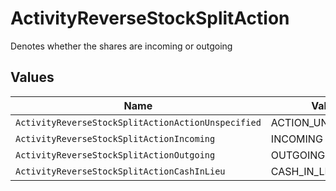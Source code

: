 # ActivityReverseStockSplitAction

Denotes whether the shares are incoming or outgoing


## Values

| Name                                               | Value                                              |
| -------------------------------------------------- | -------------------------------------------------- |
| `ActivityReverseStockSplitActionActionUnspecified` | ACTION_UNSPECIFIED                                 |
| `ActivityReverseStockSplitActionIncoming`          | INCOMING                                           |
| `ActivityReverseStockSplitActionOutgoing`          | OUTGOING                                           |
| `ActivityReverseStockSplitActionCashInLieu`        | CASH_IN_LIEU                                       |